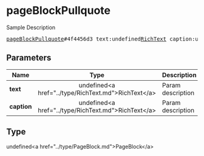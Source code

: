 # pageBlockPullquote

Sample Description

<pre>
<a href="../constructor/pageBlockPullquote.md">pageBlockPullquote</a>#4f4456d3 text:undefined<a href="../type/RichText.md">RichText</a> caption:undefined<a href="../type/RichText.md">RichText</a> = undefined<a href="../type/PageBlock.md">PageBlock</a>;
</pre>

## Parameters

| Name | Type | Description |
|------|:----:|-------------|
| **text** | undefined&lt;a href=&#34;../type/RichText.md&#34;&gt;RichText&lt;/a&gt; | Param description |
| **caption** | undefined&lt;a href=&#34;../type/RichText.md&#34;&gt;RichText&lt;/a&gt; | Param description |

## Type

undefined&lt;a href=&#34;../type/PageBlock.md&#34;&gt;PageBlock&lt;/a&gt;

